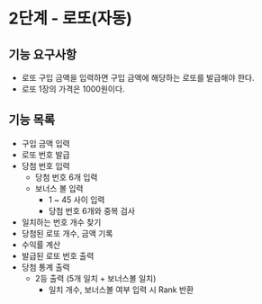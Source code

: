 2단계 - 로또(자동)
===

기능 요구사항
---
- 로또 구입 금액을 입력하면 구입 금액에 해당하는 로또를 발급해야 한다.
- 로또 1장의 가격은 1000원이다.

기능 목록
---
- 구입 금액 입력
- 로또 번호 발급
- 당첨 번호 입력
    - 당첨 번호 6개 입력 
    - 보너스 볼 입력
        - 1 ~ 45 사이 입력
        - 당첨 번호 6개와 중복 검사
- 일치하는 번호 개수 찾기
- 당첨된 로또 개수, 금액 기록
- 수익률 계산
- 발급된 로또 번호 출력
- 당첨 통계 출력
    - 2등 출력 (5개 일치 + 보너스볼 일치)
        - 일치 개수, 보너스볼 여부 입력 시 Rank 반환